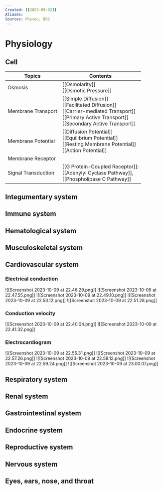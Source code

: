 ```yaml
---
Created: [[2023-09-02]]
Aliases: 
Sources: Physeo, BRS
---
```

# Physiology
## Cell

| Topics              | Contents                                                                                                                                              |
| ------------------- | ----------------------------------------------------------------------------------------------------------------------------------------------------- |
| Osmosis             | [[Osmolarity]]<br>[[Osmotic Pressure]]                                                                                                                |
| Membrane Transport  | [[Simple Diffusion]]<br>[[Facilitated Diffusion]]<br>[[Carrier-mediated Transport]]<br>[[Primary Active Transport]]<br>[[Secondary Active Transport]] |
| Membrane Potential  | [[Diffusion Potential]]<br>[[Equilibrium Potential]]<br>[[Resting Membrane Potential]]<br>[[Action Potential]]                                        |
| Membrane Receptor   |                                                                                                                                                       |
| Signal Transduction | [[G Protein-Coupled Receptor]]: <br>[[Adenylyl Cyclase Pathway]], <br>[[Phospholipase C Pathway]]                                                     |

## Integumentary system
## Immune system
## Hematological system
## Musculoskeletal system
## Cardiovascular system
### Electrical conduction
![[Screenshot 2023-10-09 at 22.46.29.png]]
![[Screenshot 2023-10-09 at 22.47.55.png]]
![[Screenshot 2023-10-09 at 22.49.10.png]]
![[Screenshot 2023-10-09 at 22.50.12.png]]
![[Screenshot 2023-10-09 at 22.51.28.png]]

### Conduction velocity
![[Screenshot 2023-10-09 at 22.40.04.png]]
![[Screenshot 2023-10-09 at 22.41.32.png]]

### Electrocardiogram
![[Screenshot 2023-10-09 at 22.55.31.png]]
![[Screenshot 2023-10-09 at 22.57.26.png]]
![[Screenshot 2023-10-09 at 22.58.12.png]]
![[Screenshot 2023-10-09 at 22.59.24.png]]
![[Screenshot 2023-10-09 at 23.00.07.png]]

## Respiratory system
## Renal system
## Gastrointestinal system
## Endocrine system
## Reproductive system
## Nervous system
## Eyes, ears, nose, and throat
